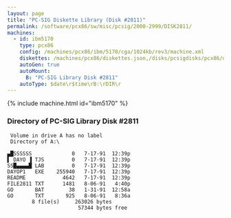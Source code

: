 ```yaml
---
layout: page
title: "PC-SIG Diskette Library (Disk #2811)"
permalink: /software/pcx86/sw/misc/pcsig/2000-2999/DISK2811/
machines:
  - id: ibm5170
    type: pcx86
    config: /machines/pcx86/ibm/5170/cga/1024kb/rev3/machine.xml
    diskettes: /machines/pcx86/diskettes.json,/disks/pcsigdisks/pcx86/diskettes.json
    autoGen: true
    autoMount:
      B: "PC-SIG Library Disk #2811"
    autoType: $date\r$time\rB:\rDIR\r
---
```


{% include machine.html id="ibm5170" %}

### Directory of PC-SIG Library Disk #2811

     Volume in drive A has no label
     Directory of A:\

    ▄█SSSSSS             0   7-17-91  12:39p
    ▌ DAYO ▐ TJS         0   7-17-91  12:39p
    SS█▄▄▄▄█ LAB         0   7-17-91  12:39p
    DAYOP1   EXE    255940   7-17-91  12:39p
    README            4642   7-17-91  12:39p
    FILE2811 TXT      1481   8-06-91   4:40p
    GO       BAT        38   1-31-91  12:58a
    GO       TXT       925   8-06-91   8:36a
            8 file(s)     263026 bytes
                           57344 bytes free
